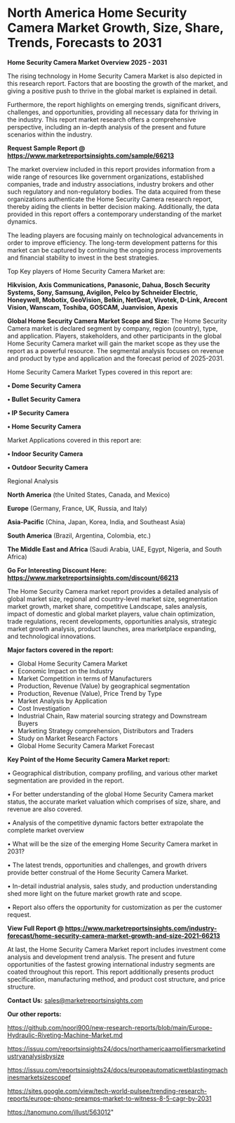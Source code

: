# North America Home Security Camera Market Growth, Size, Share, Trends, Forecasts to 2031

<Strong> Home Security Camera Market Overview 2025 - 2031</strong>

The rising technology in Home Security Camera Market is also depicted in this research report. Factors that are boosting the growth of the market, and giving a positive push to thrive in the global market is explained in detail.

Furthermore, the report highlights on emerging trends, significant drivers, challenges, and opportunities, providing all necessary data for thriving in the industry. This report market research offers a comprehensive perspective, including an in-depth analysis of the present and future scenarios within the industry.

<strong>Request Sample Report @ <a href=https://www.marketreportsinsights.com/sample/66213>https://www.marketreportsinsights.com/sample/66213</a></strong>

The market overview included in this report provides information from a wide range of resources like government organizations, established companies, trade and industry associations, industry brokers and other such regulatory and non-regulatory bodies. The data acquired from these organizations authenticate the Home Security Camera research report, thereby aiding the clients in better decision making. Additionally, the data provided in this report offers a contemporary understanding of the market dynamics.

The leading players are focusing mainly on technological advancements in order to improve efficiency. The long-term development patterns for this market can be captured by continuing the ongoing process improvements and financial stability to invest in the best strategies.

Top Key players of Home Security Camera Market are:

<strong>Hikvision, Axis Communications, Panasonic, Dahua, Bosch Security Systems, Sony, Samsung, Avigilon, Pelco by Schneider Electric, Honeywell, Mobotix, GeoVision, Belkin, NetGeat, Vivotek, D-Link, Arecont Vision, Wanscam, Toshiba, GOSCAM, Juanvision, Apexis</strong>

<strong><b>Global Home Security Camera Market Scope and Size:</b></strong>
The Home Security Camera market is declared segment by company, region (country), type, and application. Players, stakeholders, and other participants in the global Home Security Camera market will gain the market scope as they use the report as a powerful resource. The segmental analysis focuses on revenue and product by type and application and the forecast period of 2025-2031.

Home Security Camera Market Types covered in this report are:

<strong>• Dome Security Camera

• Bullet Security Camera

• IP Security Camera

• Home Security Camera</strong>

Market Applications covered in this report are:

<strong>• Indoor Security Camera

• Outdoor Security Camera</strong> 

Regional Analysis

<strong>North America</strong> (the United States, Canada, and Mexico)

<strong>Europe</strong> (Germany, France, UK, Russia, and Italy)

<strong>Asia-Pacific</strong> (China, Japan, Korea, India, and Southeast Asia)

<strong>South America</strong> (Brazil, Argentina, Colombia, etc.)

<strong>The Middle East and Africa</strong> (Saudi Arabia, UAE, Egypt, Nigeria, and South Africa)

<strong>Go For Interesting Discount Here: <a href=https://www.marketreportsinsights.com/discount/66213>https://www.marketreportsinsights.com/discount/66213</a></strong>

The Home Security Camera market report provides a detailed analysis of global market size, regional and country-level market size, segmentation market growth, market share, competitive Landscape, sales analysis, impact of domestic and global market players, value chain optimization, trade regulations, recent developments, opportunities analysis, strategic market growth analysis, product launches, area marketplace expanding, and technological innovations.

<strong><b>Major factors covered in the report:</b></strong>
<ul>
  <li>Global Home Security Camera Market </li>
  <li>Economic Impact on the Industry</li>
  <li>Market Competition in terms of Manufacturers</li>
  <li>Production, Revenue (Value) by geographical segmentation</li>
  <li>Production, Revenue (Value), Price Trend by Type</li>
  <li>Market Analysis by Application</li>
  <li>Cost Investigation</li>
  <li>Industrial Chain, Raw material sourcing strategy and Downstream Buyers</li>
  <li>Marketing Strategy comprehension, Distributors and Traders</li>
  <li>Study on Market Research Factors</li>
  <li>Global Home Security Camera Market Forecast</li>
</ul>

<strong><b>Key Point of the Home Security Camera Market report:</b></strong>

• Geographical distribution, company profiling, and various other market segmentation are provided in the report.

• For better understanding of the global Home Security Camera market status, the accurate market valuation which comprises of size, share, and revenue are also covered.

• Analysis of the competitive dynamic factors better extrapolate the complete market overview

• What will be the size of the emerging Home Security Camera market in 2031?

• The latest trends, opportunities and challenges, and growth drivers provide better construal of the Home Security Camera Market.

• In-detail industrial analysis, sales study, and production understanding shed more light on the future market growth rate and scope.

• Report also offers the opportunity for customization as per the customer request.

<strong><b>View Full Report @ <a href=https://www.marketreportsinsights.com/industry-forecast/home-security-camera-market-growth-and-size-2021-66213>https://www.marketreportsinsights.com/industry-forecast/home-security-camera-market-growth-and-size-2021-66213</a></b></strong>


At last, the Home Security Camera Market report includes investment come analysis and development trend analysis. The present and future opportunities of the fastest growing international industry segments are coated throughout this report. This report additionally presents product specification, manufacturing method, and product cost structure, and price structure.

<strong>Contact Us:</strong>
sales@marketreportsinsights.com

<strong>Our other reports:</strong>

<a href=https://github.com/noori900/new-research-reports/blob/main/Europe-Hydraulic-Riveting-Machine-Market.md>https://github.com/noori900/new-research-reports/blob/main/Europe-Hydraulic-Riveting-Machine-Market.md</a>

<a href=https://issuu.com/reportsinsights24/docs/northamericaamplifiersmarketindustryanalysisbysize>https://issuu.com/reportsinsights24/docs/northamericaamplifiersmarketindustryanalysisbysize</a>

<a href=https://issuu.com/reportsinsights24/docs/europeautomaticwetblastingmachinesmarketsizescopef>https://issuu.com/reportsinsights24/docs/europeautomaticwetblastingmachinesmarketsizescopef</a>

<a href=https://sites.google.com/view/tech-world-pulsee/trending-research-reports/europe-phono-preamps-market-to-witness-8-5-cagr-by-2031>https://sites.google.com/view/tech-world-pulsee/trending-research-reports/europe-phono-preamps-market-to-witness-8-5-cagr-by-2031</a>

<a href=https://tanomuno.com/illust/563012>https://tanomuno.com/illust/563012</a>"
